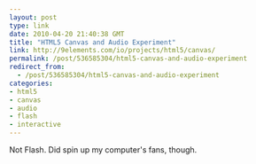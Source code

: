 ```yaml
---
layout: post
type: link
date: 2010-04-20 21:40:38 GMT
title: "HTML5 Canvas and Audio Experiment"
link: http://9elements.com/io/projects/html5/canvas/
permalink: /post/536585304/html5-canvas-and-audio-experiment
redirect_from: 
  - /post/536585304/html5-canvas-and-audio-experiment
categories:
- html5
- canvas
- audio
- flash
- interactive
---
```

Not Flash. Did spin up my computer's fans, though.